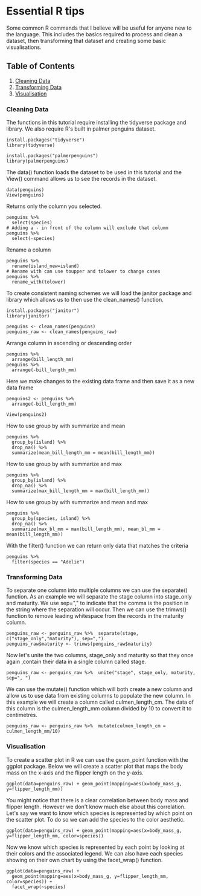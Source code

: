 # Essential R tips
Some common R commands that I believe will be useful for anyone new to the language. This includes the basics required to process and clean a dataset, then transforming that dataset and creating some basic visualisations.

## Table of Contents
1. [Cleaning Data](#cleaningdata)
2. [Transforming Data](#transformingdata)
3. [Visualisation](#visualisation)

### Cleaning Data <a name="cleaningdata"></a>

The functions in this tutorial require installing the tidyverse package and library.
We also require R's built in palmer penguins dataset.
```
install.packages("tidyverse")
library(tidyverse)

install.packages("palmerpenguins")
library(palmerpenguins)
```

The data() function loads the dataset to be used in this tutorial and the View() command allows us to see the records in the dataset.
```
data(penguins)
View(penguins)
```

Returns only the column you selected.
```
penguins %>%  
  select(species)
# Adding a - in front of the column will exclude that column
penguins %>%  
  select(-species)
```

Rename a column
```
penguins %>%
  rename(island_new=island)
# Rename with can use toupper and tolower to change cases
penguins %>%  
  rename_with(tolower)
```

To create consistent naming schemes we will load the janitor package and library which allows us to then use the clean_names() function.
```
install.packages("janitor")
library(janitor)

penguins <- clean_names(penguins)
penguins_raw <- clean_names(penguins_raw)
```

Arrange column in ascending or descending order
```
penguins %>%  
  arrange(bill_length_mm)
penguins %>%  
  arrange(-bill_length_mm)
```

Here we make changes to the existing data frame and then save it as a new data frame
```
penguins2 <- penguins %>% 
  arrange(-bill_length_mm)
  
View(penguins2)
```

How to use group by with summarize and mean
```
penguins %>%  
  group_by(island) %>%  
  drop_na() %>%  
  summarize(mean_bill_length_mm = mean(bill_length_mm))
```

How to use group by with summarize and max
```
penguins %>%  
  group_by(island) %>%  
  drop_na() %>%  
  summarize(max_bill_length_mm = max(bill_length_mm))
```

How to use group by with summarize and mean and max
```
penguins %>%  
  group_by(species, island) %>%  
  drop_na() %>%  
  summarize(max_bl_mm = max(bill_length_mm), mean_bl_mm = mean(bill_length_mm))
```

With the filter() function we can return only data that matches the criteria
```
penguins %>%  
  filter(species == "Adelie")
```

### Transforming Data <a name="transformingdata"></a>

To separate one column into multiple columns we can use the separate() function. As an example we will separate the stage column into stage_only and maturity. We use sep="," to indicate that the comma is the position in the string where the separation will occur.
Then we can use the trimws() function to remove leading whitespace from the records in the maturity column.
```
penguins_raw <- penguins_raw %>%  separate(stage, c("stage_only","maturity"), sep=",")
penguins_raw$maturity <- trimws(penguins_raw$maturity) 
```

Now let's unite the two columns, stage_only and maturity so that they once again ,contain their data in a single column called stage.
```
penguins_raw <- penguins_raw %>%  unite("stage", stage_only, maturity, sep=", ")
```

We can use the mutate() function which will both create a new column and allow us to use data from existing columns to populate the new column. In this example we will create a column called culmen_length_cm. The data of this column is the culmen_length_mm column divided by 10 to convert it to centimetres.
```
penguins_raw <- penguins_raw %>%  mutate(culmen_length_cm = culmen_length_mm/10)
```

### Visualisation <a name="visualisation"></a>

To create a scatter plot in R we can use the geom_point function with the ggplot package. Below we will create a scatter plot that maps the body mass on the x-axis and the flipper length on the y-axis.

```
ggplot(data=penguins_raw) + geom_point(mapping=aes(x=body_mass_g, y=flipper_length_mm))
```

You might notice that there is a clear correlation between body mass and flipper length. However we don't know much else about this correlation. Let's say we want to know which species is represented by which point on the scatter plot. To do so we can add the species to the color aesthetic.

```
ggplot(data=penguins_raw) + geom_point(mapping=aes(x=body_mass_g, y=flipper_length_mm, color=species))
```

Now we know which species is represented by each point by looking at their colors and the associated legend. We can also have each species showing on their own chart by using the facet_wrap() function.

```
ggplot(data=penguins_raw) + 
  geom_point(mapping=aes(x=body_mass_g, y=flipper_length_mm, color=species)) + 
  facet_wrap(~species)
```
